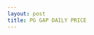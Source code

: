 ```yaml
---
layout: post
title: PG GAP DAILY PRICE
---
```

<script src="https://unpkg.com/lightweight-charts/dist/lightweight-charts.standalone.production.js"></script>
<div id="chart-container" style="height: 400px;"></div>
<script src="{{ base.url | prepend: site.url }}/assets/js/pgdp.min.js"></script>